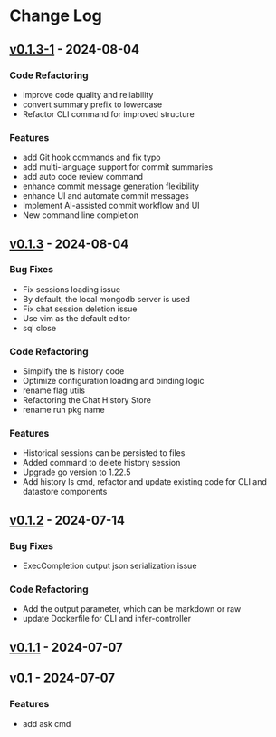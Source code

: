 # Change Log


<a name="v0.1.3-1"></a>
## [v0.1.3-1] - 2024-08-04
### Code Refactoring
- improve code quality and reliability
- convert summary prefix to lowercase
- Refactor CLI command for improved structure

### Features
- add Git hook commands and fix typo
- add multi-language support for commit summaries
- add auto code review command
- enhance commit message generation flexibility
- enhance UI and automate commit messages
- Implement AI-assisted commit workflow and UI
- New command line completion


<a name="v0.1.3"></a>
## [v0.1.3] - 2024-08-04
### Bug Fixes
- Fix sessions loading issue
- By default, the local mongodb server is used
- Fix chat session deletion issue
- Use vim as the default editor
- sql close

### Code Refactoring
- Simplify the ls history code
- Optimize configuration loading and binding logic
- rename flag utils
- Refactoring the Chat History Store
- rename run pkg name

### Features
- Historical sessions can be persisted to files
- Added command to delete history session
- Upgrade go version to 1.22.5
- Add history ls cmd, refactor and update existing code for CLI and datastore components


<a name="v0.1.2"></a>
## [v0.1.2] - 2024-07-14
### Bug Fixes
- ExecCompletion output json serialization issue

### Code Refactoring
- Add the output parameter, which can be markdown or raw
- update Dockerfile for CLI and infer-controller


<a name="v0.1.1"></a>
## [v0.1.1] - 2024-07-07

<a name="v0.1"></a>
## v0.1 - 2024-07-07
### Features
- add ask cmd


[Unreleased]: https://github.com/coding-hui/ai-terminal/compare/v0.1.3-1...HEAD
[v0.1.3-1]: https://github.com/coding-hui/ai-terminal/compare/v0.1.3...v0.1.3-1
[v0.1.3]: https://github.com/coding-hui/ai-terminal/compare/v0.1.2...v0.1.3
[v0.1.2]: https://github.com/coding-hui/ai-terminal/compare/v0.1.1...v0.1.2
[v0.1.1]: https://github.com/coding-hui/ai-terminal/compare/v0.1...v0.1.1
